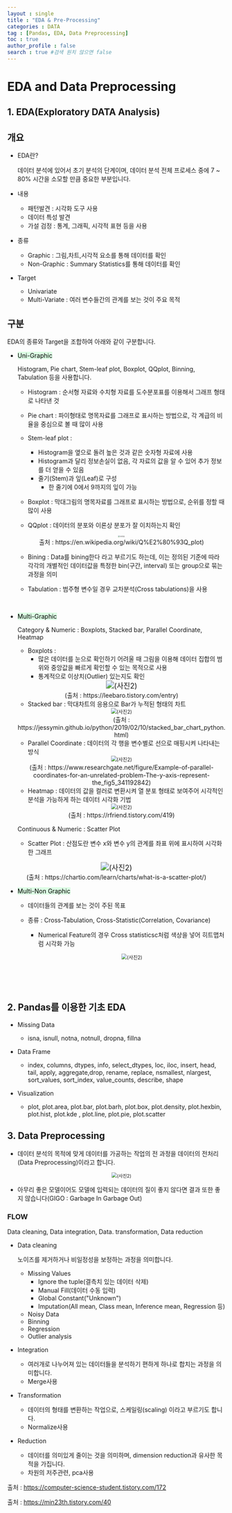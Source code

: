 ```yaml
---
layout : single
title : "EDA & Pre-Processing"
categories : DATA
tag : [Pandas, EDA, Data Preprocessing]
toc : true
author_profile : false 
search : true #검색 원치 않으면 false
---
```


# EDA and Data Preprocessing

## 1. EDA(Exploratory DATA Analysis)

## **개요**



* EDA란?

  데이터 분석에 있어서 초기 분석의 단계이며, 데이터 분석 전체 프로세스 중에 7 ~ 80% 시간을 소모할 만큼 중요한 부분입니다.

* 내용

  * 패턴발견 : 시각화 도구 사용
  * 데이터 특성 발견
  * 가설 검정 : 통계, 그래픽, 시각적 표현 등을 사용

* 종류

  * Graphic : 그림,차트,시각적 요소를 통해 데이터를 확인
  * Non-Graphic : Summary Statistics를 통해 데이터를 확인

* Target

  * Univariate
  * Multi-Variate : 여러 변수들간의 관계를 보는 것이 주요 목적

## **구분**



EDA의 종류와 Target을 조합하여 아래와 같이 구분합니다.

* <mark style ='background-color : #dcffe4'>Uni-Graphic</mark>

  Histogram, Pie chart, Stem-leaf plot, Boxplot, QQplot, Binning, Tabulation 등을 사용합니다.

  * Histogram : 순서형 자료와 수치형 자료를 도수분포표를 이용해서 그래프 형태로 나타낸 것

  * Pie chart : 파이형태로 명목자료를 그래프로 표시하는 방법으로, 각 계급의 비율을 중심으로 볼 때 많이 사용

  * Stem-leaf plot : 
    * Histogram을 옆으로 돌려 높은 것과 같은 숫자형 자료에 사용
    * Histogram과 달리 정보손실이 없음, 각 자료의 값을 알 수 있어 추가 정보를 더 얻을 수 있음
    * 줄기(Stem)과 잎(Leaf)로 구성
      * 한 줄기에 0에서 9까지의 잎이 가능
    
  * Boxplot : 막대그림의 명목자료를 그래프로 표시하는 방법으로, 순위를 정할 때 많이 사용

  * QQplot : 데이터의 분포와 이론상 분포가 잘 이치하는지 확인
  
  <center><img src="https://upload.wikimedia.org/wikipedia/commons/thumb/1/11/Normal_exponential_qq.svg/1920px-Normal_exponential_qq.svg.png?raw=true" alt="(사진2)" style="zoom:25%;"/></center>
  
  <center>출처 : https://en.wikipedia.org/wiki/Q%E2%80%93Q_plot)</center>
  
  * Bining : Data를 bining한다 라고 부르기도 하는데, 이는 정의된 기준에 따라 각각의 개별적인 데이터값을 특정한 bin(구간, interval) 또는 group으로 묶는 과정을 의미
  
  * Tabulation : 범주형 변수일 경우 교차분석(Cross tabulations)을 사용
  

​		

* <mark style ='background-color : #dcffe4'>Multi-Graphic</mark>

  Category & Numeric : Boxplots, Stacked bar, Parallel Coordinate, Heatmap

  * Boxplots : 
    * 많은 데이터를 눈으로 확인하기 어려울 때 그림을 이용해 데이터 집합의 범위와 중앙값을 빠르게 확인할 수 있는 목적으로 사용
    * 통계적으로 이상치(Outlier) 있는지도 확인

  <center><img src="https://img1.daumcdn.net/thumb/R1280x0/?scode=mtistory2&fname=http%3A%2F%2Fcfile1.uf.tistory.com%2Fimage%2F99D3C43359C29437228FD1?raw=true" alt="(사진2)" style="zoom:120%;"/></center>

  <center>(출처 : https://leebaro.tistory.com/entry)</center>

  * Stacked bar : 막대차트의 응용으로 Bar가 누적된 형태의 차트

  <center><img src="https://raw.githubusercontent.com/JessyMin/jessymin.github.io/master/assets/images/2019-02-10/output_9_1.png?raw=true" alt="(사진2)" style="zoom:80%;"/></center>

  <center>(출처 : https://jessymin.github.io/python/2019/02/10/stacked_bar_chart_python.html)</center>

  

  * Parallel Coordinate : 데이터의 각 행을 변수별로 선으로 매핑시켜 나타내는 방식

  <center><img src="https://www.researchgate.net/profile/Wellington-Rodrigo-Monteiro/publication/341192842/figure/fig5/AS:888255654424578@1588788059706/Example-of-parallel-coordinates-for-an-unrelated-problem-The-y-axis-represent-the.ppm?raw=true" alt="(사진2)" style="zoom:80%;"/></center>

  <center>(출처 : https://www.researchgate.net/figure/Example-of-parallel-coordinates-for-an-unrelated-problem-The-y-axis-represent-the_fig5_341192842)</center>

  * Heatmap : 데이터의 값을 컬러로 변환시켜 열 분포 형태로 보여주어 시각적인 분석을 가능하게 하는 데이터 시각화 기법

  <center><img src="https://t1.daumcdn.net/cfile/tistory/99BFB0415C431BBE19?raw=true" alt="(사진2)" style="zoom:80%;"/></center>

  <center>(출처 : https://rfriend.tistory.com/419)</center>

  

  Continuous & Numeric : Scatter Plot

    * Scatter Plot : 산점도란 변수 x와 변수 y의 관계를 좌표 위에 표시하여 시각화한 그래프



<center><img src="https://chartio.com/assets/e92bf1/tutorials/charts/scatter-plots/5ef4b4eab0e56be55072a6db90f5f47cf8e46df371a9d94f9fc4819317c65a43/scatter-plot-options-2.png?raw=true" alt="(사진2)" style="zoom:120%;"/></center>

<center>(출처 : https://chartio.com/learn/charts/what-is-a-scatter-plot/)</center>

* <mark style ='background-color : #dcffe4'>Multi-Non Graphic</mark>

  * 데이터들의 관계를 보는 것이 주된 목표

  * 종류 : Cross-Tabulation, Cross-Statistic(Correlation, Covariance)

    * Numerical Feature의 경우 Cross statisticsc처럼 색상을 넣어 히트맵처럼 시각화 가능
    
      <center><img src="https://camo.githubusercontent.com/a9c56bcebabf74de0a74d2951602ad4c79f3634f6b97f5d4a0291c1a1c5a7b9e/68747470733a2f2f7777772e766572746963612e636f6d2f77702d636f6e74656e742f75706c6f6164732f323031392f30392f636f72725f6d61747269785f546974616e69632e706e67?raw=true" alt="(사진2)" style="zoom:80%;"/></center>

​      

​      


## 2. Pandas를 이용한 기초 EDA

* Missing Data
  * isna, isnull, notna, notnull, dropna, fillna

* Data Frame

  * index, columns, dtypes, info, select_dtypes, loc, iloc, insert, head, tail, apply, aggregate,drop, rename, replace, nsmallest, nlargest, sort_values, sort_index, value_counts, describe, shape

* Visualization
  * plot, plot.area, plot.bar, plot.barh, plot.box, plot.density, plot.hexbin, plot.hist, plot.kde , plot.line, plot.pie, plot.scatter



## 3. Data Preprocessing

* 데이터 분석의 목적에 맞게 데이터를 가공하는 작업의 전 과정을 데이터의 전처리(Data Preprocessing)이라고 합니다.

  <center><img src="https://camo.githubusercontent.com/30ce373e5bd276d66361eb5232fc4987eff73b7d87ab2d0a12de2a93baf06423/68747470733a2f2f692e696d6775722e636f6d2f313267514d68322e706e67?raw=true" alt="(사진2)" style="zoom:75%;"/></center>


* 아무리 좋은 모델이어도 모델에 입력되는 데이터의 질이 좋지 않다면 결과 또한 좋지 않습니다(GIGO : Garbage In Garbage Out)

### FLOW

Data cleaning, Data integration, Data. transformation, Data reduction

* Data cleaning

  노이즈를 제거하거나 비일정성을 보정하는 과정을 의미합니다.

  * Missing Values
    * Ignore the tuple(결측치 있는 데이터 삭제)
    * Manual Fill(데이터 수동 입력)
    * Global Constant("Unknown")
    * Imputation(All mean, Class mean, Inference mean, Regression 등)
  * Noisy Data
  * Binning
  * Regression
  * Outlier analysis

* Integration

  * 여러개로 나누어져 있는 데이터들을 분석하기 편하게 하나로 합치는 과정을 의미합니다.
  * Merge사용

* Transformation

  * 데이터의 형태를 변환하는 작업으로, 스케일링(scaling) 이라고 부르기도 합니다.
  * Normalize사용

* Reduction

  * 데이터를 의미있게 줄이는 것을 의미하며, dimension reduction과 유사한 목적을 가집니다.
  * 차원의 저주관련, pca사용



출처 : https://computer-science-student.tistory.com/172

출처 : https://min23th.tistory.com/40
















